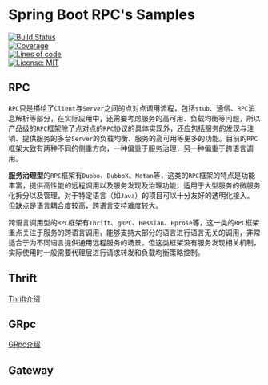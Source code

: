 # Spring Boot RPC's Samples

[![Build Status](https://travis-ci.org/tonydeng/springboot-rpc-samples.svg?branch=master)](https://travis-ci.org/tonydeng/springboot-rpc-samples)<br>
[![Coverage](https://sonarcloud.io/api/project_badges/measure?project=com.github.tonydeng.demo%3Aspringboot-rpc-samples&metric=coverage)](https://sonarcloud.io/dashboard?id=com.github.tonydeng.demo%3Aspringboot-rpc-samples)<br>
[![Lines of code](https://sonarcloud.io/api/project_badges/measure?project=com.github.tonydeng.demo%3Aspringboot-rpc-samples&metric=ncloc)](https://sonarcloud.io/dashboard?id=com.github.tonydeng.demo%3Aspringboot-rpc-samples)<br>
[![License: MIT](https://img.shields.io/badge/License-MIT-blue.svg)](https://opensource.org/licenses/MIT)

## RPC

`RPC`只是描绘了`Client`与`Server`之间的点对点调用流程，包括`stub`、通信、`RPC`消息解析等部分，在实际应用中，还需要考虑服务的高可用、负载均衡等问题，所以产品级的`RPC`框架除了点对点的`RPC`协议的具体实现外，还应包括服务的发现与注销、提供服务的多台`Server`的负载均衡、服务的高可用等更多的功能。目前的`RPC`框架大致有两种不同的侧重方向，一种偏重于服务治理，另一种偏重于跨语言调用。 

**服务治理型**的`RPC`框架有`Dubbo`、`DubboX`、`Motan`等，这类的`RPC`框架的特点是功能丰富，提供高性能的远程调用以及服务发现及治理功能，适用于大型服务的微服务化拆分以及管理，对于特定语言（如`Java`）的项目可以十分友好的透明化接入。但缺点是语言耦合度较高，跨语言支持难度较大。

跨语言调用型的`RPC`框架有`Thrift`、`gRPC`、`Hessian`、`Hprose`等，这一类的`RPC`框架重点关注于服务的跨语言调用，能够支持大部分的语言进行语言无关的调用，非常适合于为不同语言提供通用远程服务的场景。但这类框架没有服务发现相关机制，实际使用时一般需要代理层进行请求转发和负载均衡策略控制。

## Thrift

[Thrift介绍](docs/thrift.md)

## GRpc

[GRpc介绍](docs/grpc.md)

## Gateway